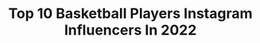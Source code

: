---
title: Top 10 Basketball Players Instagram Influencers In 2022
description: >-
  Find top basketball players Instagram influencers in 2022. Most popular hashtags: #basketball #repost #bball.
platform: Instagram
hits: 521
text_top: Analyze the best Instagram influencers on inBeat.
text_bottom: Our search engine aggregates 521 Instagram influencers like this for you to work with.
profiles:
  - username: "notfurkan"
    fullname: >-
      𝔽𝕦𝕣𝕜𝕒𝕟 𝕌𝕤𝕥𝕦𝕟𝕤𝕠𝕪
    bio: >-
      17 Leicester📍 Basketball player 🇹🇷 🇬🇧
    location: "United Kingdom"
    followers: 3733
    engagement: 2743
    commentsToLikes: 0.105564
    id: ckapc33ct2a330i78zwr1pyiw
    verified: false
    hashtags: "#mugshotchallenge, #gossipgang"
  - username: "otaldo_daniel"
    fullname: >-
      Daniel costa
    bio: >-
      021 ... Veja os storyes ❤✊🏾 basketball player 🏀 Physical education student 💪😎 40 graus models Tt: Otaldo_daniel
    location: "Brazil"
    followers: 21690
    engagement: 773
    commentsToLikes: 0.089139
    id: ck5qd1fsrtczw0i11mzokl4qs
    verified: false
    hashtags: "#dontrushchallenge, #24anos"
  - username: "sertacsanli"
    fullname: >-
      Sertaç Şanlı
    bio: >-
      Basketball Player / @anadoluefessk Business and communication: @sagatise
    location: ""
    followers: 10669
    engagement: 1379
    commentsToLikes: 0.058691
    id: ck5zmcuxlmc6g0i148id7d7ej
    verified: true
    hashtags: "#kobebryant, #socialdistance, #benimyerimburasi, #benimyerimburas"
  - username: "tcwaldo"
    fullname: >-
      Corey Walden
    bio: >-
      📍Florida 🏀Professional Basketball Player🇷🇸 ☝🏾John 3:16 😇R.I.P Grandma
    location: ""
    followers: 16007
    engagement: 3851
    commentsToLikes: 0.053313
    id: ck5bye9x5ozgh0i11gezxi9ed
    verified: true
    hashtags: "#top8, #blackouttuesday"
  - username: "rob_lowery8"
    fullname: >-
      Rob Lowery
    bio: >-
      Professional basketball player for BC Tsmoki-Minsk 🇧🇾
    location: "Canada"
    followers: 8451
    engagement: 1099
    commentsToLikes: 0.081713
    id: ck5qel5xu10hu0i11chh4qjh1
    verified: false
    hashtags: "#magicyear, #10, #tbt"
  - username: "194_jw"
    fullname: >-
      오정헌(吴定轩)
    bio: >-
      기술자 (Engineer)/ 농구 선수 (Basketball player) 🏀 194 cm🕴 Tik-Tok: 194_jw
    location: ""
    followers: 359418
    engagement: 815
    commentsToLikes: 0.022319
    id: ck0vyr8655e9q0i19hxxb0zrx
    verified: false
    hashtags: ""
  - username: "dimitricastro"
    fullname: >-
      Dimitri
    bio: >-
      Brazilian Basketball Player Sociedade Thalia Combo Guard 1.80 m / 5'11 ft 61 kg / 134 lbs 15 y / 10th grade Paraná / Curitiba CLASS OF 2023
    location: "Brazil"
    followers: 2718
    engagement: 2509
    commentsToLikes: 0.135792
    id: ckap77i13iyem0i787kep0j6k
    verified: false
    hashtags: ""
  - username: "penkaaguirre"
    fullname: >-
      Nicolas Penka Aguirre
    bio: >-
      🏀 Jugador profesional de basquet de San Lorenzo de Almagro. Professional Basketball player for San Lorenzo de Almagro
    location: "Spain"
    followers: 26510
    engagement: 798
    commentsToLikes: 0.025396
    id: ck6tlq8ap6fve0j71d6o5lpnb
    verified: true
    hashtags: "#regresamosconma, #112, #desafi, #calidadesahorro"
  - username: "kamilla_cardoso"
    fullname: >-
      Kamilla Cardoso
    bio: >-
      🇧🇷 ✈️ 🇺🇸 SYRACUSE WBB COMMIT 🍊Basketball player @hhcaladyhawks ⛹️‍♀️
    location: "United States"
    followers: 5713
    engagement: 1752
    commentsToLikes: 0.033818
    id: ck5q743gdzwzn0i110w92zpom
    verified: false
    hashtags: "#cusewbb, #notcomitted, #allstargiveaway, #blackouttuesday"
  - username: "dcash_11"
    fullname: >-
      David Holston
    bio: >-
      🏀 Basketball player for @jdadijonbasket. 🇺🇸 From Pontiac, Michigan. 📲 @hskagency
    location: "France"
    followers: 8653
    engagement: 1399
    commentsToLikes: 0.025484
    id: ck6u8ddttqx2c0j714wcqgup3
    verified: true
    hashtags: "#blessed, #trustgod, #staydown, #blm"
---